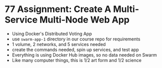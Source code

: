 # 77 Assignment: Create A Multi-Service Multi-Node Web App

- Using Docker's Distributed Voting App
- use `swarm-app-1` directory in our course repo for requirements
- 1 volume, 2 networks, and 5 services needed
- create the commands needed, spin up services, and test app
- Everything is using Docker Hub images, so no data needed on Swarm
- Like many computer things, this is 1/2 art form and 1/2 science
